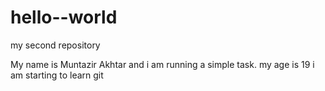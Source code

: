 # hello--world
my second repository

My name is Muntazir Akhtar  and i am running a simple task.
my age is 19
i am starting to learn git 
